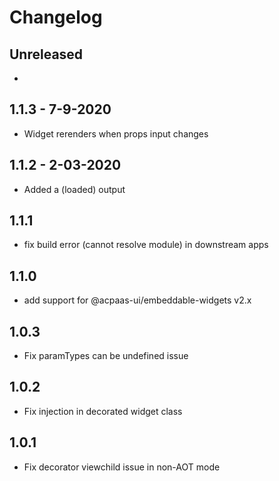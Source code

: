 # Changelog

## Unreleased

-

## 1.1.3 - 7-9-2020

- Widget rerenders when props input changes

## 1.1.2 - 2-03-2020

- Added a (loaded) output

## 1.1.1

- fix build error (cannot resolve module) in downstream apps

## 1.1.0

- add support for @acpaas-ui/embeddable-widgets v2.x

## 1.0.3

- Fix paramTypes can be undefined issue

## 1.0.2

- Fix injection in decorated widget class

## 1.0.1

- Fix decorator viewchild issue in non-AOT mode
